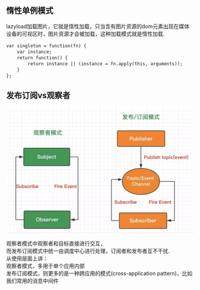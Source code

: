 ## 惰性单例模式     
lazyload加载图片，它就是惰性加载，只当含有图片资源的dom元素出现在媒体设备的可视区时，图片资源才会被加载，这种加载模式就是惰性加载.

``` 
var singleton = function(fn) {
    var instance;
    return function() {
        return instance || (instance = fn.apply(this, arguments));
    }
};
```
## 发布订阅vs观察者 

<img alt="发布观察对比" src="https://github.com/nibilin33/frontend-blog/raw/master/press/guide/img/%E8%A7%82%E5%AF%9F%E8%80%85%E5%8F%91%E5%B8%83%E8%AE%A2%E9%98%85.png">  
   
观察者模式中观察者和目标直接进行交互，  
而发布订阅模式中统一由调度中心进行处理，订阅者和发布者互不干扰.         
从使用层面上讲：    
观察者模式，多用于单个应用内部                
发布订阅模式，则更多的是一种跨应用的模式(cross-application pattern)，比如我们常用的消息中间件
